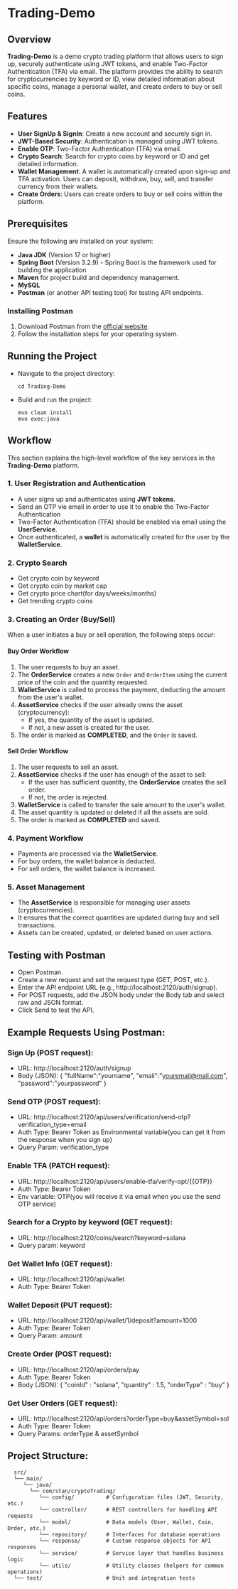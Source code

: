 # Trading-Demo

## Overview
**Trading-Demo** is a demo crypto trading platform that allows users to sign up, securely authenticate using JWT tokens, and enable Two-Factor Authentication (TFA) via email. The platform provides the ability to search for cryptocurrencies by keyword or ID, view detailed information about specific coins, manage a personal wallet, and create orders to buy or sell coins.

## Features
- **User SignUp & SignIn**: Create a new account and securely sign in.
- **JWT-Based Security**: Authentication is managed using JWT tokens.
- **Enable OTP**: Two-Factor Authentication (TFA) via email.
- **Crypto Search**: Search for crypto coins by keyword or ID and get detailed information.
- **Wallet Management**: A wallet is automatically created upon sign-up and TFA activation. Users can deposit, withdraw, buy, sell, and transfer currency from their wallets.
- **Create Orders**: Users can create orders to buy or sell coins within the platform.

## Prerequisites
Ensure the following are installed on your system:
- **Java JDK** (Version 17 or higher)
- **Spring Boot** (Version 3.2.9) - Spring Boot is the framework used for building the application
- **Maven** for project build and dependency management.
- **MySQL**
- **Postman** (or another API testing tool) for testing API endpoints.
  
### Installing Postman
1. Download Postman from the [official website](https://www.postman.com/downloads/).
2. Follow the installation steps for your operating system.

## Running the Project
- Navigate to the project directory:

      cd Trading-Demo
- Build and run the project:

      mvn clean install
      mvn exec:java

## Workflow
This section explains the high-level workflow of the key services in the **Trading-Demo** platform.

### 1. User Registration and Authentication
- A user signs up and authenticates using **JWT tokens**.
- Send an OTP vie email in order to use it to enable the Two-Factor Authentication
- Two-Factor Authentication (TFA) should be enabled via email using the **UserService**.
- Once authenticated, a **wallet** is automatically created for the user by the **WalletService**.

### 2. Crypto Search
- Get crypto coin by keyword
- Get crypto coin by market cap
- Get crypto price chart(for days/weeks/months)
- Get trending crypto coins

### 3. Creating an Order (Buy/Sell)
When a user initiates a buy or sell operation, the following steps occur:

#### Buy Order Workflow
1. The user requests to buy an asset.
2. The **OrderService** creates a new `Order` and `OrderItem` using the current price of the coin and the quantity requested.
3. **WalletService** is called to process the payment, deducting the amount from the user's wallet.
4. **AssetService** checks if the user already owns the asset (cryptocurrency):
    - If yes, the quantity of the asset is updated.
    - If not, a new asset is created for the user.
5. The order is marked as **COMPLETED**, and the `Order` is saved.

#### Sell Order Workflow
1. The user requests to sell an asset.
2. **AssetService** checks if the user has enough of the asset to sell:
    - If the user has sufficient quantity, the **OrderService** creates the sell order.
    - If not, the order is rejected.
3. **WalletService** is called to transfer the sale amount to the user's wallet.
4. The asset quantity is updated or deleted if all the assets are sold.
5. The order is marked as **COMPLETED** and saved.

### 4. Payment Workflow
- Payments are processed via the **WalletService**.
- For buy orders, the wallet balance is deducted.
- For sell orders, the wallet balance is increased.

### 5. Asset Management
- The **AssetService** is responsible for managing user assets (cryptocurrencies).
- It ensures that the correct quantities are updated during buy and sell transactions.
- Assets can be created, updated, or deleted based on user actions.

## Testing with Postman
- Open Postman.
- Create a new request and set the request type (GET, POST, etc.).
- Enter the API endpoint URL (e.g., http://localhost:2120/auth/signup).
- For POST requests, add the JSON body under the Body tab and select raw and JSON format.
- Click Send to test the API.

## Example Requests Using Postman:

### Sign Up (POST request):
- URL: http://localhost:2120/auth/signup
- Body (JSON):
{
    "fullName":"yourname",
    "email":"youremail@mail.com",
    "password":"yourpassword"
}

### Send OTP (POST request):
- URL: http://localhost:2120/api/users/verification/send-otp?verification_type=email
- Auth Type: Bearer Token as Environmental variable(you can get it from the response when you sign up)
- Query Param: verification_type

### Enable TFA (PATCH request):
- URL: http://localhost:2120/api/users/enable-tfa/verify-opt/{{OTP}}
- Auth Type: Bearer Token
- Env variable: OTP(you will receive it via email when you use the send OTP service)

### Search for a Crypto by keyword (GET request):
- URL: http://localhost:2120/coins/search?keyword=solana
- Query param: keyword

### Get Wallet Info (GET request):
- URL: http://localhost:2120/api/wallet
- Auth Type: Bearer Token

### Wallet Deposit (PUT request):
- URL: http://localhost:2120/api/wallet/1/deposit?amount=1000
- Auth Type: Bearer Token
- Query Param: amount
  
### Create Order (POST request):
- URL: http://localhost:2120/api/orders/pay
- Auth Type: Bearer Token
- Body (JSON):
{
    "coinId" : "solana",
    "quantity" : 1.5,
    "orderType" : "buy"
}

### Get User Orders (GET request):
- URL: http://localhost:2120/api/orders?orderType=buy&assetSymbol=sol
- Auth Type: Bearer Token
- Query Params: orderType & assetSymbol


## Project Structure: 
      src/
      └── main/
         └── java/
           └── com/stan/cryptoTrading/
              └── config/          # Configuration files (JWT, Security, etc.)
              └── controller/      # REST controllers for handling API requests
              └── model/           # Data models (User, Wallet, Coin, Order, etc.)
              └── repository/      # Interfaces for database operations
              └── response/        # Custom response objects for API responses
              └── service/         # Service layer that handles business logic
              └── utils/           # Utility classes (helpers for common operations)
      └── test/                    # Unit and integration tests
